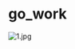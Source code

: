 # go_work

![1.jpg]("https://github.com/106014654/go_work/blob/main/img_v2_3a1349ae-0bc9-4649-9d5b-bb8340e5a12g.jpg")
